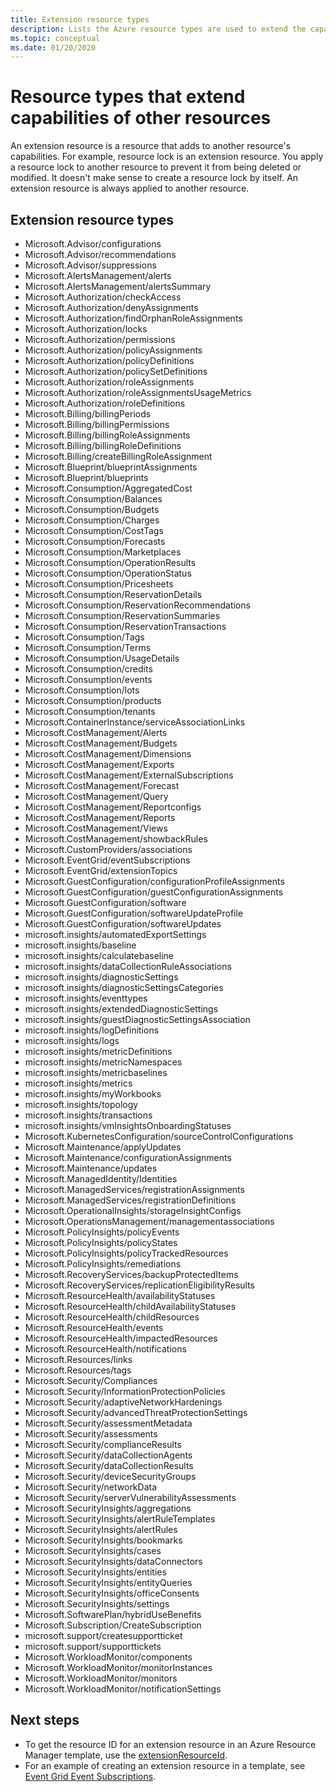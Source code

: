 ```yaml
---
title: Extension resource types
description: Lists the Azure resource types are used to extend the capabilities of other resource types.
ms.topic: conceptual
ms.date: 01/20/2020
---
```


# Resource types that extend capabilities of other resources

An extension resource is a resource that adds to another resource's capabilities. For example, resource lock is an extension resource. You apply a resource lock to another resource to prevent it from being deleted or modified. It doesn't make sense to create a resource lock by itself. An extension resource is always applied to another resource.

## Extension resource types

- Microsoft.Advisor/configurations
- Microsoft.Advisor/recommendations
- Microsoft.Advisor/suppressions
- Microsoft.AlertsManagement/alerts
- Microsoft.AlertsManagement/alertsSummary
- Microsoft.Authorization/checkAccess
- Microsoft.Authorization/denyAssignments
- Microsoft.Authorization/findOrphanRoleAssignments
- Microsoft.Authorization/locks
- Microsoft.Authorization/permissions
- Microsoft.Authorization/policyAssignments
- Microsoft.Authorization/policyDefinitions
- Microsoft.Authorization/policySetDefinitions
- Microsoft.Authorization/roleAssignments
- Microsoft.Authorization/roleAssignmentsUsageMetrics
- Microsoft.Authorization/roleDefinitions
- Microsoft.Billing/billingPeriods
- Microsoft.Billing/billingPermissions
- Microsoft.Billing/billingRoleAssignments
- Microsoft.Billing/billingRoleDefinitions
- Microsoft.Billing/createBillingRoleAssignment
- Microsoft.Blueprint/blueprintAssignments
- Microsoft.Blueprint/blueprints
- Microsoft.Consumption/AggregatedCost
- Microsoft.Consumption/Balances
- Microsoft.Consumption/Budgets
- Microsoft.Consumption/Charges
- Microsoft.Consumption/CostTags
- Microsoft.Consumption/Forecasts
- Microsoft.Consumption/Marketplaces
- Microsoft.Consumption/OperationResults
- Microsoft.Consumption/OperationStatus
- Microsoft.Consumption/Pricesheets
- Microsoft.Consumption/ReservationDetails
- Microsoft.Consumption/ReservationRecommendations
- Microsoft.Consumption/ReservationSummaries
- Microsoft.Consumption/ReservationTransactions
- Microsoft.Consumption/Tags
- Microsoft.Consumption/Terms
- Microsoft.Consumption/UsageDetails
- Microsoft.Consumption/credits
- Microsoft.Consumption/events
- Microsoft.Consumption/lots
- Microsoft.Consumption/products
- Microsoft.Consumption/tenants
- Microsoft.ContainerInstance/serviceAssociationLinks
- Microsoft.CostManagement/Alerts
- Microsoft.CostManagement/Budgets
- Microsoft.CostManagement/Dimensions
- Microsoft.CostManagement/Exports
- Microsoft.CostManagement/ExternalSubscriptions
- Microsoft.CostManagement/Forecast
- Microsoft.CostManagement/Query
- Microsoft.CostManagement/Reportconfigs
- Microsoft.CostManagement/Reports
- Microsoft.CostManagement/Views
- Microsoft.CostManagement/showbackRules
- Microsoft.CustomProviders/associations
- Microsoft.EventGrid/eventSubscriptions
- Microsoft.EventGrid/extensionTopics
- Microsoft.GuestConfiguration/configurationProfileAssignments
- Microsoft.GuestConfiguration/guestConfigurationAssignments
- Microsoft.GuestConfiguration/software
- Microsoft.GuestConfiguration/softwareUpdateProfile
- Microsoft.GuestConfiguration/softwareUpdates
- microsoft.insights/automatedExportSettings
- microsoft.insights/baseline
- microsoft.insights/calculatebaseline
- microsoft.insights/dataCollectionRuleAssociations
- microsoft.insights/diagnosticSettings
- microsoft.insights/diagnosticSettingsCategories
- microsoft.insights/eventtypes
- microsoft.insights/extendedDiagnosticSettings
- microsoft.insights/guestDiagnosticSettingsAssociation
- microsoft.insights/logDefinitions
- microsoft.insights/logs
- microsoft.insights/metricDefinitions
- microsoft.insights/metricNamespaces
- microsoft.insights/metricbaselines
- microsoft.insights/metrics
- microsoft.insights/myWorkbooks
- microsoft.insights/topology
- microsoft.insights/transactions
- microsoft.insights/vmInsightsOnboardingStatuses
- Microsoft.KubernetesConfiguration/sourceControlConfigurations
- Microsoft.Maintenance/applyUpdates
- Microsoft.Maintenance/configurationAssignments
- Microsoft.Maintenance/updates
- Microsoft.ManagedIdentity/Identities
- Microsoft.ManagedServices/registrationAssignments
- Microsoft.ManagedServices/registrationDefinitions
- Microsoft.OperationalInsights/storageInsightConfigs
- Microsoft.OperationsManagement/managementassociations
- Microsoft.PolicyInsights/policyEvents
- Microsoft.PolicyInsights/policyStates
- Microsoft.PolicyInsights/policyTrackedResources
- Microsoft.PolicyInsights/remediations
- Microsoft.RecoveryServices/backupProtectedItems
- Microsoft.RecoveryServices/replicationEligibilityResults	
- Microsoft.ResourceHealth/availabilityStatuses
- Microsoft.ResourceHealth/childAvailabilityStatuses
- Microsoft.ResourceHealth/childResources
- Microsoft.ResourceHealth/events
- Microsoft.ResourceHealth/impactedResources
- Microsoft.ResourceHealth/notifications
- Microsoft.Resources/links
- Microsoft.Resources/tags
- Microsoft.Security/Compliances
- Microsoft.Security/InformationProtectionPolicies
- Microsoft.Security/adaptiveNetworkHardenings
- Microsoft.Security/advancedThreatProtectionSettings
- Microsoft.Security/assessmentMetadata
- Microsoft.Security/assessments
- Microsoft.Security/complianceResults
- Microsoft.Security/dataCollectionAgents
- Microsoft.Security/dataCollectionResults
- Microsoft.Security/deviceSecurityGroups
- Microsoft.Security/networkData
- Microsoft.Security/serverVulnerabilityAssessments
- Microsoft.SecurityInsights/aggregations
- Microsoft.SecurityInsights/alertRuleTemplates
- Microsoft.SecurityInsights/alertRules
- Microsoft.SecurityInsights/bookmarks
- Microsoft.SecurityInsights/cases
- Microsoft.SecurityInsights/dataConnectors
- Microsoft.SecurityInsights/entities
- Microsoft.SecurityInsights/entityQueries
- Microsoft.SecurityInsights/officeConsents
- Microsoft.SecurityInsights/settings
- Microsoft.SoftwarePlan/hybridUseBenefits
- Microsoft.Subscription/CreateSubscription
- microsoft.support/createsupportticket
- microsoft.support/supporttickets
- Microsoft.WorkloadMonitor/components
- Microsoft.WorkloadMonitor/monitorInstances
- Microsoft.WorkloadMonitor/monitors
- Microsoft.WorkloadMonitor/notificationSettings

## Next steps

- To get the resource ID for an extension resource in an Azure Resource Manager template, use the [extensionResourceId](../templates/template-functions-resource.md#extensionresourceid).
- For an example of creating an extension resource in a template, see [Event Grid Event Subscriptions](/azure/templates/microsoft.eventgrid/2019-06-01/eventsubscriptions).

